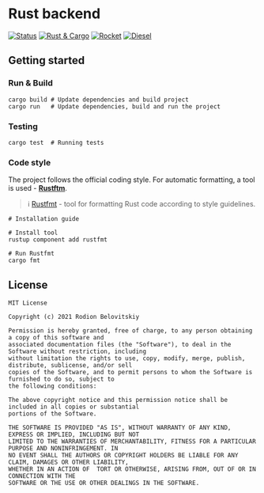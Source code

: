 # Rust backend

[![Status](https://img.shields.io/badge/Status-in%20progress-success)]()
[![Rust & Cargo](https://img.shields.io/badge/Rust%20%26%20Cargo-1.54.0-blueviolet)](https://www.rust-lang.org/)
[![Rocket](https://img.shields.io/badge/Rocket-0.5.0--rc.1-blue)](https://rocket.rs/)
[![Diesel](https://img.shields.io/badge/Diesel-1.4.7-yellow)](https://diesel.rs/)

## Getting started  

### Run & Build

```shell
cargo build # Update dependencies and build project
cargo run   # Update dependencies, build and run the project
```

### Testing

```shell
cargo test  # Running tests
```

### Code style

The project follows the official coding style.
For automatic formatting, a tool is used - [**Rustftm**][rustfmt].

> :information_source: [Rustfmt][rustfmt] - tool for formatting Rust code according to style guidelines.

```shell
# Installation guide 

# Install tool
rustup component add rustfmt

# Run Rustfmt
cargo fmt
```

## License
```
MIT License

Copyright (c) 2021 Rodion Belovitskiy

Permission is hereby granted, free of charge, to any person obtaining a copy of this software and
associated documentation files (the "Software"), to deal in the Software without restriction, including
without limitation the rights to use, copy, modify, merge, publish, distribute, sublicense, and/or sell
copies of the Software, and to permit persons to whom the Software is furnished to do so, subject to
the following conditions:

The above copyright notice and this permission notice shall be included in all copies or substantial
portions of the Software.

THE SOFTWARE IS PROVIDED "AS IS", WITHOUT WARRANTY OF ANY KIND, EXPRESS OR IMPLIED, INCLUDING BUT NOT
LIMITED TO THE WARRANTIES OF MERCHANTABILITY, FITNESS FOR A PARTICULAR PURPOSE AND NONINFRINGEMENT. IN
NO EVENT SHALL THE AUTHORS OR COPYRIGHT HOLDERS BE LIABLE FOR ANY CLAIM, DAMAGES OR OTHER LIABILITY,
WHETHER IN AN ACTION OF  TORT OR OTHERWISE, ARISING FROM, OUT OF OR IN CONNECTION WITH THE
SOFTWARE OR THE USE OR OTHER DEALINGS IN THE SOFTWARE.
```

[rustfmt]: https://github.com/rust-lang/rustfmt "Rustfmt - tool for formatting Rust code"
